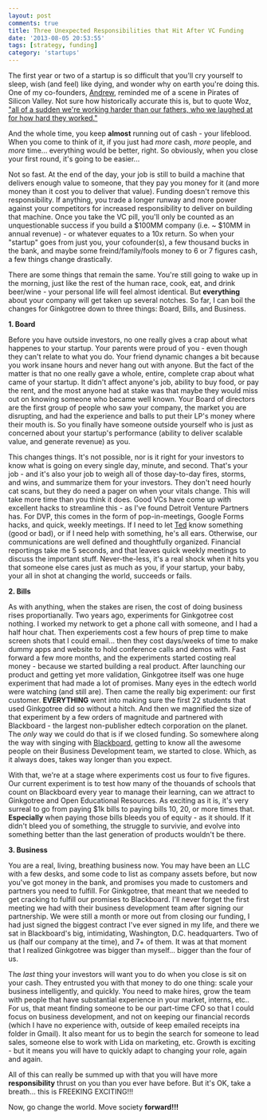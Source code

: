 ```yaml
---
layout: post
comments: true
title: Three Unexpected Responsibilities that Hit After VC Funding
date: '2013-08-05 20:53:55'
tags: [strategy, funding]
category: 'startups'
---
```


The first year or two of a startup is so difficult that you'll cry yourself to sleep, wish (and feel) like dying, and wonder why on earth you're doing this. One of my co-founders, [Andrew](http://www.linkedin.com/in/denodster), reminded me of a scene in Pirates of Silicon Valley. Not sure how historically accurate this is, but to quote Woz, ["all of a sudden we're working harder than our fathers, who we laughed at for how hard they worked."](http://www.youtube.com/watch?feature=player_detailpage&v=47ehNQIfHGs#t=32s)

And the whole time, you keep **almost** running out of cash - your lifeblood. When you come to think of it, if you just had *more* cash, *more* people, and *more* time... everything would be better, right. So obviously, when you close your first round, it's going to be easier...


Not so fast. At the end of the day, your job is still to build a machine that delivers enough value to someone, that they pay you money for it (and more money than it cost you to deliver that value). Funding doesn't remove this responsibility. If anything, you trade a longer runway and more power against your competitors for increased responsibility to deliver on building that machine. Once you take the VC pill, you'll only be counted as an unquestionable success if you build a $100MM company (i.e. ~ $10MM in annual revenue) - or whatever equates to a 10x return. So when your "startup" goes from just you, your cofounder(s), a few thousand bucks in the bank, and maybe some freind/family/fools money to 6 or 7 figures cash, a few things change drastically.

There are some things that remain the same. You're still going to wake up in the morning, just like the rest of the human race, cook, eat, and drink beer/wine - your personal life will feel almost identical. But **everything** about your company will get taken up several notches. So far, I can boil the changes for Ginkgotree down to three things: Board, Bills, and Business.

**1. Board**

Before you have outside investors, no one really gives a crap about what happenes to your startup. Your parents were proud of you - even though they can't relate to what you do. Your friend dynamic changes a bit because you work insane hours and never hang out with anyone. But the fact of the matter is that no one really gave a whole, entire, complete crap about what came of your startup. It didn't affect anyone's job, ability to buy food, or pay the rent, and the most anyone had at stake was that maybe they would miss out on knowing someone who became well known. Your Board of directors are the first group of people who saw your company, the market you are disrupting, and had the experience and balls to put their LP's money where their mouth is. So you finally have someone outside yourself who is just as concerned about your startup's performance (ability to deliver scalable value, and generate revenue) as you.

This changes things. It's not possible, nor is it right for your investors to know what is going on every single day, minute, and second. That's your job - and it's also your job to weigh all of those day-to-day fires, storms, and wins, and summarize them for your investors. They don't need hourly cat scans, but they do need a pager on when your vitals change. This will take more time than you think it does. Good VCs have come up with excellent hacks to streamline this - as I've found Detroit Venture Partners has. For DVP, this comes in the form of pop-in-meetings, Google Forms hacks, and quick, weekly meetings. If I need to let [Ted](http://tedserbinski.com/) know something (good or bad), or if I need help with something, he's all ears. Otherwise, our communications are well defined and thoughtfully organized. Financial reportings take me 5 seconds, and that leaves quick weekly meetings to discuss the important stuff. Never-the-less, it's a real shock when it hits you that someone else cares just as much as you, if your startup, your baby, your all in shot at changing the world, succeeds or fails.

**2. Bills**

As with anything, when the stakes are risen, the cost of doing business rises proportianally. Two years ago, experiments for Ginkgotree cost nothing. I worked my network to get a phone call with someone, and I had a half hour chat. Then experiements cost a few hours of prep time to make screen shots that I could email... then they cost days/weeks of time to make dummy apps and website to hold conference calls and demos with. Fast forward a few more months, and the experiments started costing real money - because we started building a real product. After launching our product and getting yet more validation, Ginkgotree itself was one huge experiment that had made a lot of promises. Many eyes in the edtech world were watching (and still are). Then came the really big experiment: our first customer. **EVERYTHING** went into making sure the first 22 students that used Ginkgotree did so without a hitch. And then we magnified the size of that experiment by a few orders of magnitude and partnered with Blackboard - the largest non-publisher edtech corporation on the planet. The *only* way we could do that is if we closed funding. So somewhere along the way with singing with [Blackboard](http://www.blackboard.com), getting to know all the awesome people on their Business Development team, we started to close. Which, as it always does, takes way longer than you expect.

With that, we're at a stage where experiments cost us four to five figures. Our current experiment is to test how many of the thouands of schools that count on Blackboard every year to manage their learning, can we attract to Ginkgotree and Open Educational Resources. As exciting as it is, it's very surreal to go from paying $1k bills to paying bills 10, 20, or more times that. **Especially** when paying those bills bleeds you of equity - as it should. If it didn't bleed you of something, the struggle to survivie, and evolve into something better than the last generation of products wouldn't be there.

**3. Business**

You are a real, living, breathing business now. You may have been an LLC with a few desks, and some code to list as company assets before, but now you've got money in the bank, and promises you made to customers and partners you need to fulfill. For Ginkgotree, that meant that we needed to get cracking to fulfill our promises to Blackboard. I'll never forget the first meeting we had with their business development team after signing our partnership. We were still a month or more out from closing our funding, I had just signed the biggest contract I've ever signed in my life, and there we sat in Blackboard's big, intimidating, Washington, D.C. headquarters. Two of us (half our company at the time), and 7+ of them. It was at that moment that I realized Ginkgotree was bigger than myself... bigger than the four of us.

The *last* thing your investors will want you to do when you close is sit on your cash. They entrusted you with that money to do one thing: scale your business intelligently, and quickly. You need to make hires, grow the team with people that have substantial experience in your market, interns, etc.. For us, that meant finding someone to be our part-time CFO so that I could focus on business development, and not on keeping our financial records (which I have no experience with, outside of keep emailed receipts ina  folder in Gmail). It also meant for us to begin the search for someone to lead sales, someone else to work with Lida on marketing, etc. Growth is exciting - but it means you will have to quickly adapt to changing your role, again and again.

All of this can really be summed up with that you will have more **responsibility** thrust on you than you ever have before. But it's OK, take a breath... this is FREEKING EXCITING!!!

Now, go change the world. Move society **forward!!!**


